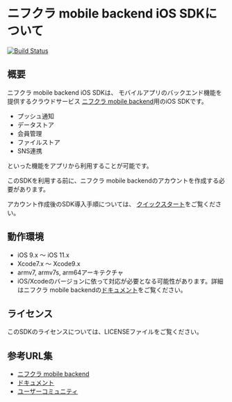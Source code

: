 # ニフクラ mobile backend iOS SDKについて

[![Build Status](https://travis-ci.org/NIFTYCloud-mbaas/ncmb_ios.svg?branch=master)](https://travis-ci.org/NIFTYCloud-mbaas/ncmb_ios)

## 概要

ニフクラ mobile backend iOS SDKは、
モバイルアプリのバックエンド機能を提供するクラウドサービス
[ニフクラ mobile backend](http://mb.cloud.nifty.com)用のiOS SDKです。

- プッシュ通知
- データストア
- 会員管理
- ファイルストア
- SNS連携

といった機能をアプリから利用することが可能です。

このSDKを利用する前に、ニフクラ mobile backendのアカウントを作成する必要があります。

アカウント作成後のSDK導入手順については、
[クイックスタート](http://mb.cloud.nifty.com/doc/quickstart_ios.html)をご覧ください。

## 動作環境

- iOS 9.x ～ iOS 11.x
- Xcode7.x ～ Xcode9.x
- armv7, armv7s, arm64アーキテクチャ
- iOS/Xcodeのバージョンに依って対応が必要となる可能性があります。詳細はニフクラ mobile backendの[ドキュメント](http://mb.cloud.nifty.com/doc/current/)をご覧ください。


## ライセンス

このSDKのライセンスについては、LICENSEファイルをご覧ください。

## 参考URL集

- [ニフクラ mobile backend](http://mb.cloud.nifty.com)
- [ドキュメント](http://mb.cloud.nifty.com/doc)
- [ユーザーコミュニティ](https://github.com/NIFTYCloud-mbaas/UserCommunity)



